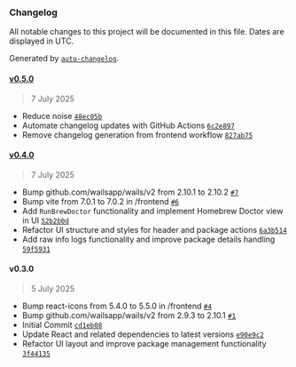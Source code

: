 ### Changelog

All notable changes to this project will be documented in this file. Dates are displayed in UTC.

Generated by [`auto-changelog`](https://github.com/CookPete/auto-changelog).

#### [v0.5.0](https://github.com/wickenico/WailBrew/compare/v0.4.0...v0.5.0)

> 7 July 2025

- Reduce noise [`48ec05b`](https://github.com/wickenico/WailBrew/commit/48ec05b0a5fb03e2e6dc1f532191fa2ab36d1ac0)
- Automate changelog updates with GitHub Actions [`6c2e897`](https://github.com/wickenico/WailBrew/commit/6c2e897fbad014125a475b9b1b05608aa02e823e)
- Remove changelog generation from frontend workflow [`827ab75`](https://github.com/wickenico/WailBrew/commit/827ab750aa84c5f1a49e276814d7cf9119e9a749)

#### [v0.4.0](https://github.com/wickenico/WailBrew/compare/v0.3.0...v0.4.0)

> 7 July 2025

- Bump github.com/wailsapp/wails/v2 from 2.10.1 to 2.10.2 [`#7`](https://github.com/wickenico/WailBrew/pull/7)
- Bump vite from 7.0.1 to 7.0.2 in /frontend [`#6`](https://github.com/wickenico/WailBrew/pull/6)
- Add `RunBrewDoctor` functionality and implement Homebrew Doctor view in UI [`52b2b0d`](https://github.com/wickenico/WailBrew/commit/52b2b0db81316333117271aa1190927d9a37ac74)
- Refactor UI structure and styles for header and package actions [`6a3b514`](https://github.com/wickenico/WailBrew/commit/6a3b514772699daacecf08a598f1317cf10cf7b6)
- Add raw info logs functionality and improve package details handling [`59f5931`](https://github.com/wickenico/WailBrew/commit/59f593181356aee6c4309ed328ebc24f13e709f4)

#### v0.3.0

> 5 July 2025

- Bump react-icons from 5.4.0 to 5.5.0 in /frontend [`#4`](https://github.com/wickenico/WailBrew/pull/4)
- Bump github.com/wailsapp/wails/v2 from 2.9.3 to 2.10.1 [`#1`](https://github.com/wickenico/WailBrew/pull/1)
- Initial Commit [`cd1eb08`](https://github.com/wickenico/WailBrew/commit/cd1eb087cd7802245545bb40ef1a7a01db2e5221)
- Update React and related dependencies to latest versions [`e90e9c2`](https://github.com/wickenico/WailBrew/commit/e90e9c21f53032c67a86adcc401c4d53f608b2dc)
- Refactor UI layout and improve package management functionality [`3f44135`](https://github.com/wickenico/WailBrew/commit/3f44135fd9c8a90099838beafb66cf2a9e05cb9f)
